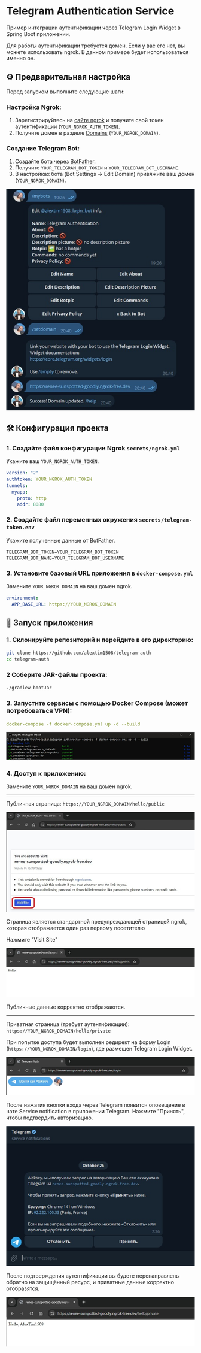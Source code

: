 # Telegram Authentication Service

Пример интеграции аутентификации через Telegram Login Widget в Spring Boot приложении.

Для работы аутентификации требуется домен. Если у вас его нет, вы можете использовать ngrok. В данном примере будет использоваться именно он.

## ⚙️ Предварительная настройка

Перед запуском выполните следующие шаги:

### Настройка Ngrok:

1. Зарегистрируйтесь на [сайте ngrok](https://dashboard.ngrok.com/get-started/your-authtoken) и получите свой токен аутентификации (`YOUR_NGROK_AUTH_TOKEN`).
2. Получите домен в разделе [Domains](https://dashboard.ngrok.com/domains) (`YOUR_NGROK_DOMAIN`).

### Создание Telegram Bot:

1. Создайте бота через [BotFather](https://t.me/BotFather).
2. Получите `YOUR_TELEGRAM_BOT_TOKEN` и `YOUR_TELEGRAM_BOT_USERNAME`.
3. В настройках бота (Bot Settings -> Edit Domain) привяжите ваш домен (`YOUR_NGROK_DOMAIN`).

![Инструкция по привязке домена](screenshots/1.jpg)

## 🛠 Конфигурация проекта

### 1. Создайте файл конфигурации Ngrok `secrets/ngrok.yml`

Укажите ваш `YOUR_NGROK_AUTH_TOKEN`.

```yaml
version: "2"
authtoken: YOUR_NGROK_AUTH_TOKEN
tunnels:
  myapp:
    proto: http
    addr: 8080
```
### 2. Создайте файл переменных окружения `secrets/telegram-token.env`

Укажите полученные данные от BotFather.

```env
TELEGRAM_BOT_TOKEN=YOUR_TELEGRAM_BOT_TOKEN
TELEGRAM_BOT_NAME=YOUR_TELEGRAM_BOT_USERNAME
```

### 3. Установите базовый URL приложения в `docker-compose.yml`
Замените `YOUR_NGROK_DOMAIN` на ваш домен ngrok.

```yaml
environment:
  APP_BASE_URL: https://YOUR_NGROK_DOMAIN
```

## 🚀 Запуск приложения

### 1. Склонируйте репозиторий и перейдите в его директорию:

```bash
git clone https://github.com/alextim1508/telegram-auth
cd telegram-auth
```

### 2 Соберите JAR-файлы проекта:

```bash
./gradlew bootJar 
```

### 3. Запустите сервисы с помощью Docker Compose (может потребоваться VPN):

```yaml
docker-compose -f docker-compose.yml up -d --build
```

![docker-compose](screenshots/2.jpg)

### 4. Доступ к приложению:

Замените `YOUR_NGROK_DOMAIN` на ваш домен ngrok.

---

Публичная страница: `https://YOUR_NGROK_DOMAIN/hello/public`

![](screenshots/3.jpg)

Страница является стандартной предупреждающей страницей ngrok, которая отображается один раз первому посетителю

Нажмите "Visit Site"

![](screenshots/4.jpg)

Публичные данные корректно отображаются.

---

Приватная страница (требует аутентификации): `https://YOUR_NGROK_DOMAIN/hello/private`

При попытке доступа будет выполнен редирект на форму Login (`https://YOUR_NGROK_DOMAIN/login`), где размещен Telegram Login Widget.

![](screenshots/5.jpg)

После нажатия кнопки входа через Telegram появится оповещение в чате Service notification в приложении Telegram. Нажмите "Принять", 
чтобы подтвердить авторизацию.

![](screenshots/7.jpg)

После подтверждения аутентификации вы будете перенаправлены обратно на защищённый ресурс, и приватные данные корректно отобразятся.

![](screenshots/6.jpg)
